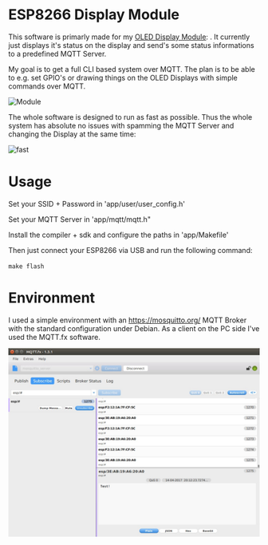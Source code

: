 ESP8266 Display Module
================

This software is primarly made for my [OLED Display Module](https://www.tindie.com/products/kilobyte/oled-esp8285-module/): . It currently just displays it's status on the display and send's some status informations to a predefined MQTT Server.

My goal is to get a full CLI based system over MQTT. The plan is to be able to e.g. set GPIO's or drawing things on the OLED Displays with simple commands over MQTT.

![Module](https://kilobyte.ch/stuff/tindie/OLED_ESP8285_Module/display_module_case_small.png "Module")

The whole software is designed to run as fast as possible. Thus the whole system has absolute no issues with spamming the MQTT Server and changing the Display at the same time:

![fast](https://raw.githubusercontent.com/berkutta/esp8266_display_module/master/images/system_speed.gif "fast")

Usage
=================
Set your SSID + Password in 'app/user/user_config.h'

Set your MQTT Server in 'app/mqtt/mqtt.h"

Install the compiler + sdk and configure the paths in 'app/Makefile'

Then just connect your ESP8266 via USB and run the following command:

`make flash`


Environment
=================
I used a simple environment with an https://mosquitto.org/ MQTT Broker with the standard configuration under Debian. As a client on the PC side I've used the MQTT.fx software.

![Screenshot](https://raw.githubusercontent.com/berkutta/ESP8266_MQTT/master/images/mqttfx.jpeg "Screenshot")
